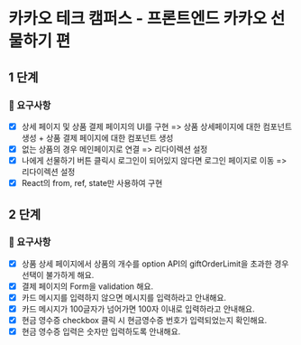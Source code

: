 # 카카오 테크 캠퍼스 - 프론트엔드 카카오 선물하기 편

## 1 단계

### 📝 요구사항

- [x] 상세 페이지 및 상품 결제 페이지의 UI를 구현 => 상품 상세페이지에 대한 컴포넌트 생성 + 상품 결제 페이지에 대한 컴포넌트 생성
- [x] 없는 상품의 경우 메인페이지로 연결 => 리다이렉션 설정
- [x] 나에게 선물하기 버튼 클릭시 로그인이 되어있지 않다면 로그인 페이지로 이동 => 리다이렉션 설정
- [x] React의 from, ref, state만 사용하여 구현

## 2 단계

### 📝 요구사항

- [x] 상품 상세 페이지에서 상품의 개수를 option API의 giftOrderLimit을 초과한 경우 선택이 불가하게 해요.
- [x] 결제 페이지의 Form을 validation 해요.
- [x] 카드 메시지를 입력하지 않으면 메시지를 입력하라고 안내해요.
- [x] 카드 메시지가 100글자가 넘어가면 100자 이내로 입력하라고 안내해요.
- [x] 현금 영수증 checkbox 클릭 시 현금영수증 번호가 입력되었는지 확인해요.
- [x] 현금 영수증 입력은 숫자만 입력하도록 안내해요.

